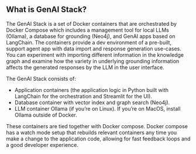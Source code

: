 ## What is GenAI Stack?


The GenAI Stack is a set of Docker containers that are orchestrated by Docker Compose which includes a management tool for local LLMs (Ollama), a database for grounding (Neo4j), and GenAI apps based on LangChain. The containers provide a dev environment of a pre-built, support agent app with data import and response generation use-cases. You can experiment with importing different information in the knowledge graph and examine how the variety in underlying grounding information affects the generated responses by the LLM in the user interface.

The GenAI Stack consists of:

- Application containers (the application logic in Python built with LangChain for the orchestration and Streamlit for the UI).
- Database container with vector index and graph search (Neo4j).
- LLM container Ollama (if you’re on Linux). If you’re on MacOS, install Ollama outside of Docker.

These containers are tied together with Docker compose. Docker compose has a watch mode setup that rebuilds relevant containers any time you make a change to the application code, allowing for fast feedback loops and a good developer experience.
